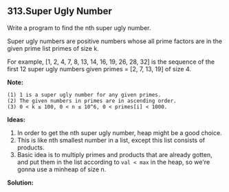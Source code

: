 ## 313.Super Ugly Number

Write a program to find the nth super ugly number.

Super ugly numbers are positive numbers whose all prime factors are in the given prime list primes of size k. 

For example, [1, 2, 4, 7, 8, 13, 14, 16, 19, 26, 28, 32] is the sequence of the first 12 super ugly numbers given primes = [2, 7, 13, 19] of size 4.

**Note:**

    (1) 1 is a super ugly number for any given primes.
    (2) The given numbers in primes are in ascending order.
    (3) 0 < k ≤ 100, 0 < n ≤ 10^6, 0 < primes[i] < 1000.
    
**Ideas:**

1. In order to get the nth super ugly number, heap might be a good choice.
2. This is like nth smallest number in a list, except this list consists of products.
3. Basic idea is to multiply primes and products that are already gotten, and put them in the list according to `val < max` in the heap, so we're gonna use a minheap of size n.

**Solution:**

